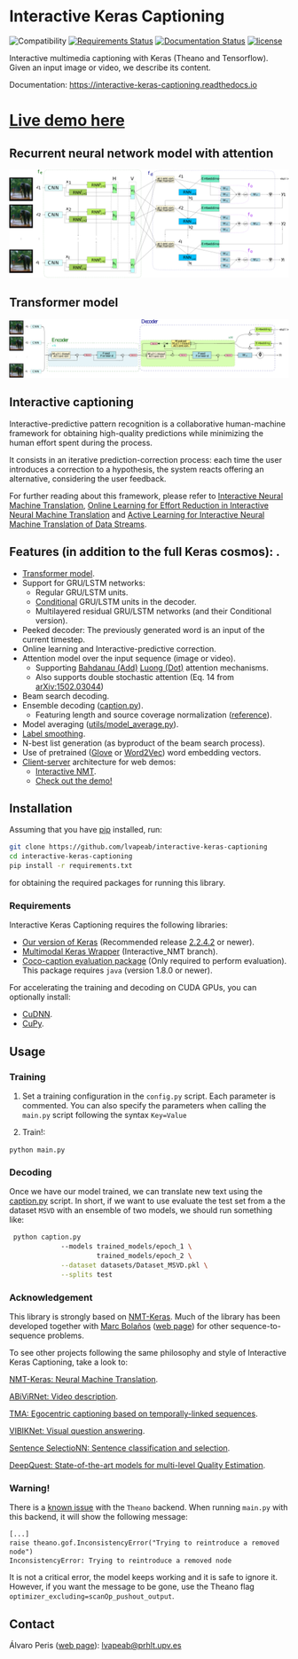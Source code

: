 # Interactive Keras Captioning

 ![Compatibility](https://img.shields.io/badge/Python-3.7-blue.svg) [![Requirements Status](https://requires.io/github/lvapeab/interactive-keras-captioning/requirements.svg?branch=master)](https://requires.io/github/lvapeab/interactive-keras-captioning/requirements/?branch=master) [![Documentation Status](https://readthedocs.org/projects/interactive-keras-captioning/badge/?version=latest)](https://interactive-keras-captioning.readthedocs.io/en/latest/?badge=latest)  [![license](https://img.shields.io/github/license/mashape/apistatus.svg)]()

Interactive multimedia captioning with Keras (Theano and Tensorflow). Given an input image or video, we describe its content.
 
Documentation: https://interactive-keras-captioning.readthedocs.io 
 
# [Live demo here](http://casmacat.prhlt.upv.es/interactive-seq2seq)


## Recurrent neural network model with attention
![alt text](docs/rnn_model.png "RNN")

## Transformer model
![alt text](docs/transformer_model.png "Transformer")

## Interactive captioning

Interactive-predictive pattern recognition is a collaborative human-machine framework for obtaining high-quality predictions while minimizing the human effort spent during the process.

It consists in an iterative prediction-correction process: each time the user introduces a correction to a hypothesis, the system reacts offering an alternative, considering the user feedback. 

For further reading about this framework, please refer to [Interactive Neural Machine Translation](http://www.sciencedirect.com/science/article/pii/S0885230816301000), [Online Learning for Effort Reduction in Interactive Neural Machine Translation](https://arxiv.org/abs/1802.03594) and [Active Learning for Interactive Neural Machine Translation of Data Streams](https://arxiv.org/abs/1807.11243).
 
 
## Features (in addition to the full Keras cosmos): .

 * [Transformer model](https://arxiv.org/abs/1706.03762).
 * Support for GRU/LSTM networks:
   - Regular GRU/LSTM units.
   - [Conditional](https://arxiv.org/abs/1703.04357) GRU/LSTM units in the decoder.   
   - Multilayered residual GRU/LSTM networks (and their Conditional version).
 * Peeked decoder: The previously generated word is an input of the current timestep.
 * Online learning and Interactive-predictive correction.
 * Attention model over the input sequence (image or video).
   - Supporting [Bahdanau (Add)](https://arxiv.org/abs/1409.0473) [Luong (Dot)](https://arxiv.org/abs/1508.04025) attention mechanisms.
   - Also supports double stochastic attention (Eq. 14 from [arXiv:1502.03044](https://arxiv.org/pdf/1502.03044.pdf))
 * Beam search decoding.
 * Ensemble decoding ([caption.py](https://github.com/lvapeab/nmt-keras/blob/master/sample_ensemble.py)).
   - Featuring length and source coverage normalization ([reference](https://arxiv.org/abs/1609.08144)).
 * Model averaging ([utils/model_average.py](https://github.com/lvapeab/nmt-keras/blob/master/utils/average_models.py)).
 * [Label smoothing](https://arxiv.org/abs/1512.00567).  
 * N-best list generation (as byproduct of the beam search process).
 * Use of pretrained ([Glove](http://nlp.stanford.edu/projects/glove/) or [Word2Vec](https://code.google.com/archive/p/word2vec/)) word embedding vectors.
 * [Client-server](https://github.com/lvapeab/nmt-keras/tree/master/demo-web) architecture for web demos:
    - [Interactive NMT](https://github.com/lvapeab/nmt-keras/tree/interactive_NMT).
    - [Check out the demo!](http://casmacat.prhlt.upv.es/inmt)
    
    
## Installation

Assuming that you have [pip](https://en.wikipedia.org/wiki/Pip_(package_manager)) installed, run:
  
  ```bash
  git clone https://github.com/lvapeab/interactive-keras-captioning
  cd interactive-keras-captioning
  pip install -r requirements.txt
  ```
 
 for obtaining the required packages for running this library.
 

### Requirements

Interactive Keras Captioning requires the following libraries:

 - [Our version of Keras](https://github.com/MarcBS/keras) (Recommended release [2.2.4.2](https://github.com/MarcBS/keras/tree/2.2.4.2) or newer).
 - [Multimodal Keras Wrapper](https://github.com/lvapeab/multimodal_keras_wrapper/tree/Interactive_NMT) (Interactive_NMT branch).
 - [Coco-caption evaluation package](https://github.com/lvapeab/coco-caption/tree/master/pycocoevalcap/) (Only required to perform evaluation). This package requires `java` (version 1.8.0 or newer).


For accelerating the training and decoding on CUDA GPUs, you can optionally install:

 - [CuDNN](https://developer.nvidia.com/cudnn).
 - [CuPy](https://github.com/cupy/cupy).


## Usage

### Training
 1) Set a training configuration in the `config.py` script. Each parameter is commented. You can also specify the parameters when calling the `main.py` script following the syntax `Key=Value`

 2) Train!:

  ``
 python main.py
 ``


### Decoding
 Once we have our model trained, we can translate new text using the [caption.py](https://github.com/lvapeab/interactive-keras-captioning/blob/master/caption.py) script.
In short, if we want to use evaluate the test set from a the dataset `MSVD` with an ensemble of two models, we should run something like:
 ```bash
  python caption.py 
              --models trained_models/epoch_1 \ 
                       trained_models/epoch_2 \
              --dataset datasets/Dataset_MSVD.pkl \
              --splits test
  ```
 

### Acknowledgement


This library is strongly based on [NMT-Keras](https://github.com/lvapeab/nmt-keras). Much of the library has been developed together with [Marc Bolaños](https://github.com/MarcBS) ([web page](http://www.ub.edu/cvub/marcbolanos/)) for other sequence-to-sequence problems. 

To see other projects following the same philosophy and style of Interactive Keras Captioning, take a look to:

[NMT-Keras: Neural Machine Translation](https://github.com/lvapeab/nmt-keras).

[ABiViRNet: Video description](https://github.com/lvapeab/ABiViRNet).

[TMA: Egocentric captioning based on temporally-linked sequences](https://github.com/MarcBS/TMA).

[VIBIKNet: Visual question answering](https://github.com/MarcBS/VIBIKNet).

[Sentence SelectioNN: Sentence classification and selection](https://github.com/lvapeab/sentence-selectioNN).

[DeepQuest: State-of-the-art models for multi-level Quality Estimation](https://github.com/sheffieldnlp/deepQuest).


### Warning!

There is a [known issue](https://github.com/Theano/Theano/issues/5994) with the `Theano` backend. When running `main.py` with this backend, it will show the following message:

```
[...]
raise theano.gof.InconsistencyError("Trying to reintroduce a removed node")
InconsistencyError: Trying to reintroduce a removed node
```

It is not a critical error, the model keeps working and it is safe to ignore it. However, if you want the message to be gone, use the Theano flag `optimizer_excluding=scanOp_pushout_output`.



## Contact

Álvaro Peris ([web page](http://lvapeab.github.io/)): lvapeab@prhlt.upv.es 

